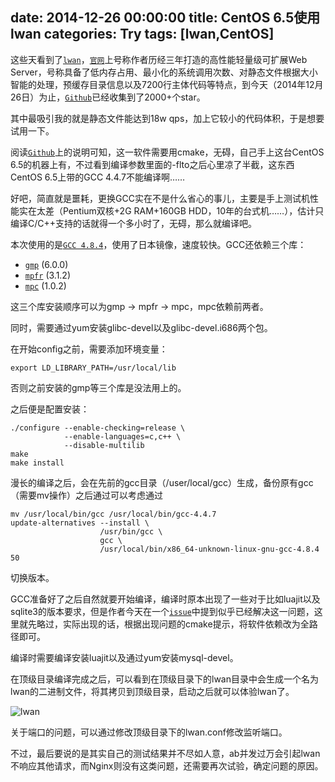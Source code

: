 date: 2014-12-26 00:00:00
title: CentOS 6.5使用lwan
categories: Try
tags: [lwan,CentOS]
---

这些天看到了[`lwan`][1]，[`官网`][1]上号称作者历经三年打造的高性能轻量级可扩展Web Server，号称具备了低内存占用、最小化的系统调用次数、对静态文件根据大小智能的处理，预缓存目录信息以及7200行主体代码等特点，到今天（2014年12月26日）为止，[`Github`][2]已经收集到了2000+个star。

其中最吸引我的就是静态文件能达到18w qps，加上它较小的代码体积，于是想要试用一下。

阅读[`Github`][2]上的说明可知，这一软件需要用cmake，无碍，自己手上这台CentOS 6.5的机器上有，不过看到编译参数里面的-flto之后心里凉了半截，这东西CentOS 6.5上带的GCC 4.4.7不能编译啊……

好吧，简直就是噩耗，更换GCC实在不是什么省心的事儿，主要是手上测试机性能实在太差（Pentium双核+2G RAM+160GB HDD，10年的台式机……），估计只编译C/C++支持的话就得一个多小时了，无碍，那么就编译吧。

本次使用的是[`GCC 4.8.4`][3]，使用了日本镜像，速度较快。GCC还依赖三个库：

+ [`gmp`][4] (6.0.0)
+ [`mpfr`][5] (3.1.2)
+ [`mpc`][6] (1.0.2)

这三个库安装顺序可以为gmp -> mpfr -> mpc，mpc依赖前两者。

同时，需要通过yum安装glibc-devel以及glibc-devel.i686两个包。

在开始config之前，需要添加环境变量：

```
export LD_LIBRARY_PATH=/usr/local/lib
```

否则之前安装的gmp等三个库是没法用上的。

之后便是配置安装：

```
./configure --enable-checking=release \
            --enable-languages=c,c++ \
            --disable-multilib
make
make install
```

漫长的编译之后，会在先前的gcc目录（/user/local/gcc）生成，备份原有gcc（需要mv操作）之后通过可以考虑通过

```
mv /usr/local/bin/gcc /usr/local/bin/gcc-4.4.7
update-alternatives --install \
                    /usr/bin/gcc \
                    gcc \
                    /usr/local/bin/x86_64-unknown-linux-gnu-gcc-4.8.4 50
```

切换版本。

GCC准备好了之后自然就要开始编译，编译时原本出现了一些对于比如luajit以及sqlite3的版本要求，但是作者今天在一个[`issue`][7]中提到似乎已经解决这一问题，这里就先略过，实际出现的话，根据出现问题的cmake提示，将软件依赖改为全路径即可。

编译时需要编译安装luajit以及通过yum安装mysql-devel。

在顶级目录编译完成之后，可以看到在顶级目录下的lwan目录中会生成一个名为lwan的二进制文件，将其拷贝到顶级目录，启动之后就可以体验lwan了。

![lwan][8]

关于端口的问题，可以通过修改顶级目录下的lwan.conf修改监听端口。

不过，最后要说的是其实自己的测试结果并不尽如人意，ab并发过万会引起lwan不响应其他请求，而Nginx则没有这类问题，还需要再次试验，确定问题的原因。

[1]: http://lwan.ws/
[2]: https://github.com/lpereira/lwan
[3]: http://ftp.tsukuba.wide.ad.jp/software/gcc/releases/gcc-4.8.4/
[4]: https://gmplib.org/#DOWNLOAD
[5]: http://www.mpfr.org/mpfr-current/#download
[6]: http://www.multiprecision.org/index.php?prog=mpc&page=download
[7]: https://github.com/lpereira/lwan/issues/75
[8]: http://blog.wislay.com/wp-content/uploads/2014/12/lwan_succ.jpg
